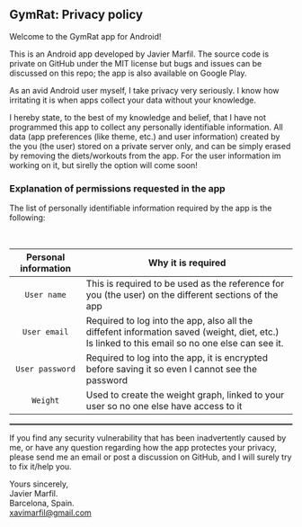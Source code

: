 ## GymRat: Privacy policy

Welcome to the GymRat app for Android!

This is an Android app developed by Javier Marfil. The source code is private on GitHub under the MIT license but bugs and issues can be discussed on this repo; the app is also available on Google Play.

As an avid Android user myself, I take privacy very seriously.
I know how irritating it is when apps collect your data without your knowledge.

I hereby state, to the best of my knowledge and belief, that I have not programmed this app to collect any personally identifiable information. 
All data (app preferences (like theme, etc.) and user information) created by the you (the user) stored on a private server only, and can be simply erased by removing the diets/workouts from the app.
For the user information im working on it, but sirelly the option will come soon!

### Explanation of permissions requested in the app

The list of personally identifiable information required by the app is the following:



<br/>

| Personal information | Why it is required |
| :---: | --- |
| `User name` | This is required to be used as the reference for you (the user) on the different sections of the app |
| `User email` | Required to log into the app, also all the diffefent information saved (weight, diet, etc.) Is linked to this email so no one else can see it. |
| `User password` | Required to log into the app, it is encrypted before saving it so even I cannot see the password |
| `Weight` | Used to create the weight graph, linked to your user so no one else have access to it |

<hr style="border:1px solid gray">

If you find any security vulnerability that has been inadvertently caused by me, or have any question regarding how the app protectes your privacy, please send me an email or post a discussion on GitHub, and I will surely try to fix it/help you.

Yours sincerely,  
Javier Marfil.  
Barcelona, Spain.  
xavimarfil@gmail.com
